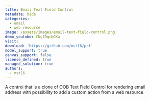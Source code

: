 ```yaml
---
title: Email Text Field Control
metadate: hide
categories:
  - email
  - web resource
image: /assets/images/email-text-field-control.png
demo_youtube: CNgfDqcbOKw
visit: 
download: 'https://github.com/mst16/pcf'
model_support: true
canvas_support: false
license_defined: true
managed_solution: true
authors:
  - mst16
---
```

A control that is a clone of OOB Text Field Control for rendering email address with possibility to add a custom action from a web resource.
